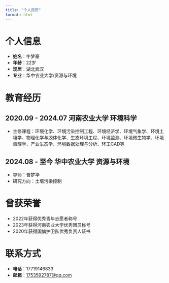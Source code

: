 ```yaml
---
title: "个人简历"
format: html
---
```


# 个人信息
- **姓名**：牛梦豪
- **年龄**：22岁
- **现居**：湖北武汉
- **专业**：华中农业大学/资源与环境

# 教育经历
## 2020.09 - 2024.07 河南农业大学 环境科学
- 主修课程：环境化学、环境污染控制工程、环境经济学、环境气象学、环境土壤学、物理化学与胶体化学、生态环境工程、环境监测、环境微生物学、环境毒理学、产业生态学、环境数据处理与分析、环工CAD等
## 2024.08 - 至今 华中农业大学 资源与环境
- 导师：曹梦华
- 研究方向：土壤污染控制
# 曾获荣誉
- 2022年获得优秀青年志愿者称号
- 2023年获得河南农业大学优秀团员称号
- 2020年获得国旗护卫队优秀负责人证书

# 联系方式
- **电话**：17719146833
- **邮箱**：1753592787@qq.com
